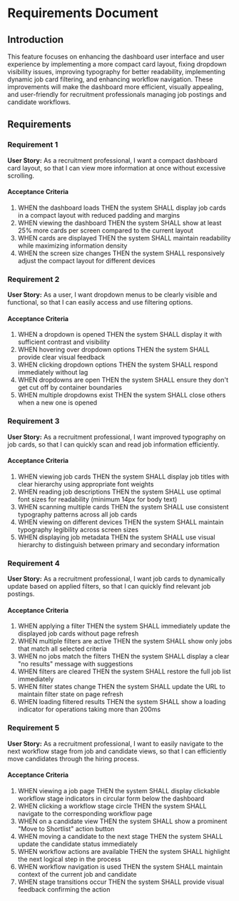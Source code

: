# Requirements Document

## Introduction

This feature focuses on enhancing the dashboard user interface and user experience by implementing a more compact card layout, fixing dropdown visibility issues, improving typography for better readability, implementing dynamic job card filtering, and enhancing workflow navigation. These improvements will make the dashboard more efficient, visually appealing, and user-friendly for recruitment professionals managing job postings and candidate workflows.

## Requirements

### Requirement 1

**User Story:** As a recruitment professional, I want a compact dashboard card layout, so that I can view more information at once without excessive scrolling.

#### Acceptance Criteria

1. WHEN the dashboard loads THEN the system SHALL display job cards in a compact layout with reduced padding and margins
2. WHEN viewing the dashboard THEN the system SHALL show at least 25% more cards per screen compared to the current layout
3. WHEN cards are displayed THEN the system SHALL maintain readability while maximizing information density
4. WHEN the screen size changes THEN the system SHALL responsively adjust the compact layout for different devices

### Requirement 2

**User Story:** As a user, I want dropdown menus to be clearly visible and functional, so that I can easily access and use filtering options.

#### Acceptance Criteria

1. WHEN a dropdown is opened THEN the system SHALL display it with sufficient contrast and visibility
2. WHEN hovering over dropdown options THEN the system SHALL provide clear visual feedback
3. WHEN clicking dropdown options THEN the system SHALL respond immediately without lag
4. WHEN dropdowns are open THEN the system SHALL ensure they don't get cut off by container boundaries
5. WHEN multiple dropdowns exist THEN the system SHALL close others when a new one is opened

### Requirement 3

**User Story:** As a recruitment professional, I want improved typography on job cards, so that I can quickly scan and read job information efficiently.

#### Acceptance Criteria

1. WHEN viewing job cards THEN the system SHALL display job titles with clear hierarchy using appropriate font weights
2. WHEN reading job descriptions THEN the system SHALL use optimal font sizes for readability (minimum 14px for body text)
3. WHEN scanning multiple cards THEN the system SHALL use consistent typography patterns across all job cards
4. WHEN viewing on different devices THEN the system SHALL maintain typography legibility across screen sizes
5. WHEN displaying job metadata THEN the system SHALL use visual hierarchy to distinguish between primary and secondary information

### Requirement 4

**User Story:** As a recruitment professional, I want job cards to dynamically update based on applied filters, so that I can quickly find relevant job postings.

#### Acceptance Criteria

1. WHEN applying a filter THEN the system SHALL immediately update the displayed job cards without page refresh
2. WHEN multiple filters are active THEN the system SHALL show only jobs that match all selected criteria
3. WHEN no jobs match the filters THEN the system SHALL display a clear "no results" message with suggestions
4. WHEN filters are cleared THEN the system SHALL restore the full job list immediately
5. WHEN filter states change THEN the system SHALL update the URL to maintain filter state on page refresh
6. WHEN loading filtered results THEN the system SHALL show a loading indicator for operations taking more than 200ms

### Requirement 5

**User Story:** As a recruitment professional, I want to easily navigate to the next workflow stage from job and candidate views, so that I can efficiently move candidates through the hiring process.

#### Acceptance Criteria

1. WHEN viewing a job page THEN the system SHALL display clickable workflow stage indicators in circular form below the dashboard
2. WHEN clicking a workflow stage circle THEN the system SHALL navigate to the corresponding workflow page
3. WHEN on a candidate view THEN the system SHALL show a prominent "Move to Shortlist" action button
4. WHEN moving a candidate to the next stage THEN the system SHALL update the candidate status immediately
5. WHEN workflow actions are available THEN the system SHALL highlight the next logical step in the process
6. WHEN workflow navigation is used THEN the system SHALL maintain context of the current job and candidate
7. WHEN stage transitions occur THEN the system SHALL provide visual feedback confirming the action